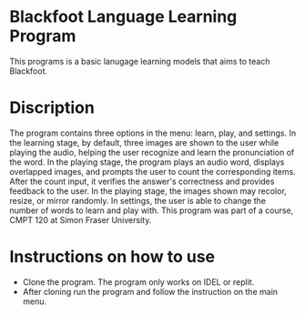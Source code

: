 # Blackfoot Language Learning Program
This programs is a basic lanugage learning models that aims to teach Blackfoot.

# Discription 
The program contains three options in the menu: learn, play, and settings. In the learning stage, by default, three images are shown to the user while playing the audio, helping the user recognize and learn the pronunciation of the word. In the playing stage, the program plays an audio word, displays overlapped images, and prompts the user to count the corresponding items. After the count input, it verifies the answer's correctness and provides feedback to the user. In the playing stage, the images shown may recolor, resize, or mirror randomly. In settings, the user is able to change the number of words to learn and play with. This program was part of a course, CMPT 120 at Simon Fraser University.

# Instructions on how to use
* Clone the program. The program only works on IDEL or replit.
* After cloning run the program and follow the instruction on the main menu.

